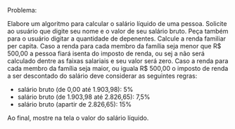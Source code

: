 Problema:

Elabore um algoritmo para calcular o salário líquido de uma pessoa.
Solicite ao usuário que digite seu nome e o valor de seu salário bruto.
Peça também para o usuário digitar a quantidade de depenentes.
Calcule a renda familiar per capita.
Caso a renda para cada membro da família seja menor que R$ 500,00 a pessoa fiará isenta do imposto de renda, ou sej a não será calculado dentre as faixas salariais e seu valor será zero.
Caso a renda para cada membro da família seja maior, ou iguala R$ 500,00 o imposto de renda a ser descontado do salário deve considerar as seguintes regras:
* salário bruto (de 0,00 até 1.903,98): 5%
* salário bruto (de 1.903,98 até 2.826,65): 7,5%
* salário bruto (apartir de 2.826,65): 15%
  
Ao final, mostre na tela o valor do salário líquido.

